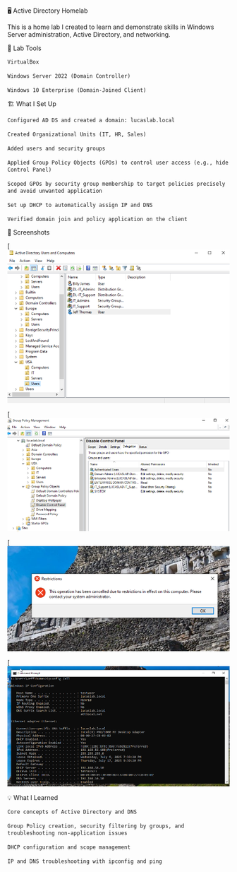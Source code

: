 

🖥️ Active Directory Homelab

This is a home lab I created to learn and demonstrate skills in Windows Server administration, Active Directory, and networking.

🔧 Lab Tools

    VirtualBox

    Windows Server 2022 (Domain Controller)

    Windows 10 Enterprise (Domain-Joined Client)

🏗️ What I Set Up

    Configured AD DS and created a domain: lucaslab.local

    Created Organizational Units (IT, HR, Sales)

    Added users and security groups

    Applied Group Policy Objects (GPOs) to control user access (e.g., hide Control Panel)

    Scoped GPOs by security group membership to target policies precisely and avoid unwanted application

    Set up DHCP to automatically assign IP and DNS

    Verified domain join and policy application on the client

📸 Screenshots

[![Users and Groups](screenshots/Users%20and%20Groups.png)

[![GPO with Security Filtered Group](screenshots/GPO%20with%20Security%20Filtered%20Group.png)

[![Restricted Access due to GPO](screenshots/Restricted%20Access%20due%20to%20GPO.png)

[![Verifying Domain Connection via DHCP](screenshots/Verifying%20Domain%20Connection%20via%20DHCP.png)


💡 What I Learned

    Core concepts of Active Directory and DNS

    Group Policy creation, security filtering by groups, and troubleshooting non-application issues

    DHCP configuration and scope management

    IP and DNS troubleshooting with ipconfig and ping
